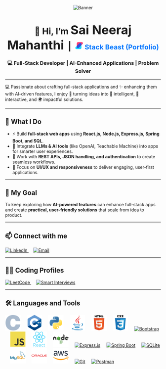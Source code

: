 <p align="center">
  <img src="https://i0.wp.com/wanderin.dev/wp-content/uploads/2019/12/crop-0-0-1170-390-0-about-cover.png?resize=1170%2C390&ssl=1" alt="Banner" />
</p>

<h1 align="center">👋 Hi, I’m <span style="font-size:40px;">Sai Neeraj Mahanthi</span>
&nbsp;|&nbsp;
  <a href="https://saineerajportfolio.netlify.app" target="_blank" style="font-size:22px; text-decoration:none; color:#0078ff;">
    <img src="https://github.com/nethajisaineeraj/Portfolio/blob/main/public/logo.png" alt="Portfolio" height="25" width="25" /> Stack Beast (Portfolio)
  </a>
</h1>

<h3 align="center">💻 Full-Stack Developer | AI-Enhanced Applications | Problem Solver</h3>  

---

💻 Passionate about crafting full-stack applications and ✨ enhancing them with AI-driven features, I enjoy 🚀 turning ideas into 🤖 intelligent, 🎨 interactive, and 🌍 impactful solutions.  

---

## 🚀 What I Do  

- ⚡ Build **full-stack web apps** using **React.js, Node.js, Express.js, Spring Boot, and SQL**.  
- 🤖 Integrate **LLMs & AI tools** (like OpenAI, Teachable Machine) into apps for smarter user experiences.  
- 🔗 Work with **REST APIs, JSON handling, and authentication** to create seamless workflows.  
- 🎨 Focus on **UI/UX and responsiveness** to deliver engaging, user-first applications.  

---

## 🌟 My Goal  

To keep exploring how **AI-powered features** can enhance full-stack apps and create **practical, user-friendly solutions** that scale from idea to product.  

---

## 📫 Connect with me  
<p align="left">
<a href="https://linkedin.com/in/netaji-sai-neeraj-mahanthi" target="blank">
  <img src="https://raw.githubusercontent.com/rahuldkjain/github-profile-readme-generator/master/src/images/icons/Social/linked-in-alt.svg" alt="LinkedIn" height="40" width="40" />
</a>
&nbsp;&nbsp;&nbsp;
<a href="mailto:saineerajmahanthi@gmail.com" target="blank">
  <img src="https://skillicons.dev/icons?i=gmail" alt="Email" height="40" width="40" />
</a>
</p>

---

## 🧑‍💻 Coding Profiles  
<p align="left">
<a href="https://www.leetcode.com/sai_neeraj_mahanthi" target="blank">
  <img src="https://raw.githubusercontent.com/rahuldkjain/github-profile-readme-generator/master/src/images/icons/Social/leet-code.svg" alt="LeetCode" height="35" width="40" />
</a>
&nbsp;&nbsp;&nbsp;
<a href="https://smartinterviews.in/profile/mns_neeraj" target="blank">
  <img src="https://imagedelivery.net/jP_2Cu8opO0otIERyhqaNQ/6ae91311-9b06-4e0a-1758-19b4df5f0500/public" alt="Smart Interviews" height="40" width="40" />
</a>
</p>

---

## 🛠️ Languages and Tools  
<p align="left">
<a href="https://www.cprogramming.com/" target="_blank"><img src="https://raw.githubusercontent.com/devicons/devicon/master/icons/c/c-original.svg" alt="C" width="50" height="50"/></a>
&nbsp;&nbsp;&nbsp;
<a href="https://www.w3schools.com/cpp/" target="_blank"><img src="https://raw.githubusercontent.com/devicons/devicon/master/icons/cplusplus/cplusplus-original.svg" alt="C++" width="50" height="50"/></a>
&nbsp;&nbsp;&nbsp;
<a href="https://www.python.org" target="_blank"><img src="https://raw.githubusercontent.com/devicons/devicon/master/icons/python/python-original.svg" alt="Python" width="50" height="50"/></a>
&nbsp;&nbsp;&nbsp;
<a href="https://www.java.com" target="_blank"><img src="https://raw.githubusercontent.com/devicons/devicon/master/icons/java/java-original.svg" alt="Java" width="50" height="50"/></a>
&nbsp;&nbsp;&nbsp;
<a href="https://www.w3.org/html/" target="_blank"><img src="https://raw.githubusercontent.com/devicons/devicon/master/icons/html5/html5-original-wordmark.svg" alt="HTML5" width="50" height="50"/></a>
&nbsp;&nbsp;&nbsp;
<a href="https://www.w3schools.com/css/" target="_blank"><img src="https://raw.githubusercontent.com/devicons/devicon/master/icons/css3/css3-original-wordmark.svg" alt="CSS3" width="50" height="50"/></a>
&nbsp;&nbsp;&nbsp;
<a href="https://getbootstrap.com" target="_blank"><img src="https://getbootstrap.com/docs/5.3/assets/brand/bootstrap-logo-shadow@2x.png" alt="Bootstrap" width="50" height="50"/></a>
&nbsp;&nbsp;&nbsp;
<a href="https://developer.mozilla.org/en-US/docs/Web/JavaScript" target="_blank"><img src="https://raw.githubusercontent.com/devicons/devicon/master/icons/javascript/javascript-original.svg" alt="JavaScript" width="50" height="50"/></a>
&nbsp;&nbsp;&nbsp;
<a href="https://reactjs.org/" target="_blank"><img src="https://raw.githubusercontent.com/devicons/devicon/master/icons/react/react-original-wordmark.svg" alt="React" width="50" height="50"/></a>
&nbsp;&nbsp;&nbsp;
<a href="https://nodejs.org" target="_blank"><img src="https://raw.githubusercontent.com/devicons/devicon/master/icons/nodejs/nodejs-original-wordmark.svg" alt="Node.js" width="50" height="50"/></a>
&nbsp;&nbsp;&nbsp;
<a href="https://expressjs.com" target="_blank"><img src="https://encrypted-tbn0.gstatic.com/images?q=tbn:ANd9GcQ7S33Oq2FeRbyBBA6l1q8PwLVa3SzaONO-9Q&s" alt="Express.js" width="50" height="50"/></a>
&nbsp;&nbsp;&nbsp;
<a href="https://spring.io/" target="_blank"><img src="https://www.vectorlogo.zone/logos/springio/springio-icon.svg" alt="Spring Boot" width="50" height="50"/></a>
&nbsp;&nbsp;&nbsp;
<a href="https://www.sqlite.org/" target="_blank"><img src="https://www.vectorlogo.zone/logos/sqlite/sqlite-icon.svg" alt="SQLite" width="50" height="50"/></a>
&nbsp;&nbsp;&nbsp;
<a href="https://www.mysql.com/" target="_blank"><img src="https://raw.githubusercontent.com/devicons/devicon/master/icons/mysql/mysql-original-wordmark.svg" alt="MySQL" width="50" height="50"/></a>
&nbsp;&nbsp;&nbsp;
<a href="https://www.oracle.com/" target="_blank"><img src="https://raw.githubusercontent.com/devicons/devicon/master/icons/oracle/oracle-original.svg" alt="Oracle" width="50" height="50"/></a>
&nbsp;&nbsp;&nbsp;
<a href="https://aws.amazon.com" target="_blank"><img src="https://raw.githubusercontent.com/devicons/devicon/master/icons/amazonwebservices/amazonwebservices-original-wordmark.svg" alt="AWS" width="50" height="50"/></a>
&nbsp;&nbsp;&nbsp;
<a href="https://git-scm.com/" target="_blank"><img src="https://www.vectorlogo.zone/logos/git-scm/git-scm-icon.svg" alt="Git" width="50" height="50"/></a>
&nbsp;&nbsp;&nbsp;
<a href="https://www.postman.com/" target="_blank"><img src="https://skillicons.dev/icons?i=postman" alt="Postman" width="50" height="50"/></a>
&nbsp;&nbsp;&nbsp;
</p>



